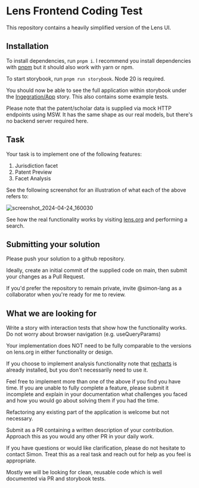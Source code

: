 # Lens Frontend Coding Test

This repository contains a heavily simplified version of the Lens UI.

## Installation

To install dependencies, run `pnpm i`. I recommend you install dependencies with [pnpm](https://pnpm.io/) but it should also work with yarn or npm.

To start storybook, run `pnpm run storybook`. Node 20 is required.

You should now be able to see the full application within storybook under the [Ingegration/App](http://localhost:6006/?path=/story/integration-app--app) story. This also contains some example tests.

Please note that the patent/scholar data is supplied via mock HTTP endpoints using MSW. It has the same shape as our real models, but there's no backend server required here.

## Task

Your task is to implement one of the following features:

1. Jurisdiction facet
2. Patent Preview
3. Facet Analysis

See the following screenshot for an illustration of what each of the above refers to:

![screenshot_2024-04-24_160030](https://private-user-images.githubusercontent.com/339630/325833490-1c4b3930-74dd-440d-a822-390c0e298971.png?jwt=eyJhbGciOiJIUzI1NiIsInR5cCI6IkpXVCJ9.eyJpc3MiOiJnaXRodWIuY29tIiwiYXVkIjoicmF3LmdpdGh1YnVzZXJjb250ZW50LmNvbSIsImtleSI6ImtleTUiLCJleHAiOjE3MTQxMDAxNzQsIm5iZiI6MTcxNDA5OTg3NCwicGF0aCI6Ii8zMzk2MzAvMzI1ODMzNDkwLTFjNGIzOTMwLTc0ZGQtNDQwZC1hODIyLTM5MGMwZTI5ODk3MS5wbmc_WC1BbXotQWxnb3JpdGhtPUFXUzQtSE1BQy1TSEEyNTYmWC1BbXotQ3JlZGVudGlhbD1BS0lBVkNPRFlMU0E1M1BRSzRaQSUyRjIwMjQwNDI2JTJGdXMtZWFzdC0xJTJGczMlMkZhd3M0X3JlcXVlc3QmWC1BbXotRGF0ZT0yMDI0MDQyNlQwMjUxMTRaJlgtQW16LUV4cGlyZXM9MzAwJlgtQW16LVNpZ25hdHVyZT0xYTY5MjhhNzc5ZDE0M2JlYjcyY2QxYzI1NGE2NGQxYmQ5YzA1NTc2YmY4YzljM2RiNzRiMzFmOTU0ZWI4MWQ2JlgtQW16LVNpZ25lZEhlYWRlcnM9aG9zdCZhY3Rvcl9pZD0wJmtleV9pZD0wJnJlcG9faWQ9MCJ9.a0EAN9eG_ZeqefPSXd4LnJARAFwkVFHokaq2gnU1nUI)

See how the real functionality works by visiting [lens.org](https://lens.org) and performing a search.

## Submitting your solution

Please push your solution to a github repository.

Ideally, create an initial commit of the supplied code on main, then submit your changes as a Pull Request.

If you'd prefer the repository to remain private, invite @simon-lang as a collaborator when you're ready for me to review.


## What we are looking for

Write a story with interaction tests that show how the functionality works. Do not worry about browser navigation (e.g. useQueryParams)

Your implementation does NOT need to be fully comparable to the versions on lens.org in either functionality or design.

If you choose to implement analysis functionality note that [recharts](https://recharts.org/en-US/) is already installed, but you don't necessarily need to use it.

Feel free to implement more than one of the above if you find you have time. If you are unable to fully complete a feature, please submit it incomplete and explain in your documentation what challenges you faced and how you would go about solving them if you had the time.

Refactoring any existing part of the application is welcome but not necessary.

Submit as a PR containing a written description of your contribution. Approach this as you would any other PR in your daily work.

If you have questions or would like clarification, please do not hesitate to contact Simon. Treat this as a real task and reach out for help as you feel is appropriate.

Mostly we will be looking for clean, reusable code which is well documented via PR and storybook tests.

